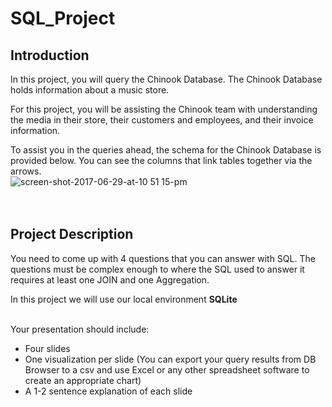 # SQL_Project
## Introduction<br>
In this project, you will query the Chinook Database. The Chinook Database holds information about a music store.<br>

For this project, you will be assisting the Chinook team with understanding the media in their store, their customers and employees, and their invoice information.<br>

To assist you in the queries ahead, the schema for the Chinook Database is provided below. You can see the columns that link tables together via the arrows.<br>
![screen-shot-2017-06-29-at-10 51 15-pm](https://user-images.githubusercontent.com/105606815/189480754-e2a9740a-219d-494b-8bb9-31b2e6182dc4.png)
<br>
<br>
<br>

## Project Description
You need to come up with 4 questions that you can answer with SQL. The questions must be complex enough to where the SQL used to answer it requires at least one JOIN and one Aggregation.

In this project we will use our local environment <b>SQLite</b>
<br>
<br>

Your presentation should include:
- Four slides
- One visualization per slide (You can export your query results from DB Browser to a csv and use Excel or any other spreadsheet software to create an appropriate chart)
- A 1-2 sentence explanation of each slide

